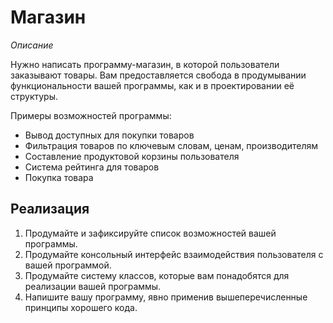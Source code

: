 # Магазин

*Описание*

Нужно написать программу-магазин, в которой пользователи заказывают товары. Вам предоставляется свобода в продумывании
функциональности вашей программы, как и в проектировании её структуры. 

Примеры возможностей программы:

* Вывод доступных для покупки товаров
* Фильтрация товаров по ключевым словам, ценам, производителям
* Составление продуктовой корзины пользователя
* Система рейтинга для товаров
* Покупка товара

## Реализация

1. Продумайте и зафиксируйте список возможностей вашей программы.
2. Продумайте консольный интерфейс взаимодействия пользователя с вашей программой.
3. Продумайте систему классов, которые вам понадобятся для реализации вашей программы.
4. Напишите вашу программу, явно применив вышеперечисленные принципы хорошего кода.
 
